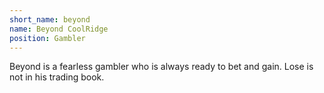 ```yaml
---
short_name: beyond
name: Beyond CoolRidge
position: Gambler
---
```

Beyond is a fearless gambler who is always ready to bet and gain. Lose is not in his trading book.